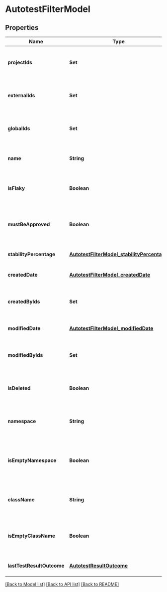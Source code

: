 # AutotestFilterModel
## Properties

| Name | Type | Description | Notes |
|------------ | ------------- | ------------- | -------------|
| **projectIds** | **Set** | Specifies an autotest projects IDs to search for | [optional] [default to null] |
| **externalIds** | **Set** | Specifies an autotest external IDs to search for | [optional] [default to null] |
| **globalIds** | **Set** | Specifies an autotest global IDs to search for | [optional] [default to null] |
| **name** | **String** | Specifies an autotest name to search for | [optional] [default to null] |
| **isFlaky** | **Boolean** | Specifies an autotest flaky status to search for | [optional] [default to null] |
| **mustBeApproved** | **Boolean** | Specifies an autotest unapproved changes status to search for | [optional] [default to null] |
| **stabilityPercentage** | [**AutotestFilterModel_stabilityPercentage**](AutotestFilterModel_stabilityPercentage.md) |  | [optional] [default to null] |
| **createdDate** | [**AutotestFilterModel_createdDate**](AutotestFilterModel_createdDate.md) |  | [optional] [default to null] |
| **createdByIds** | **Set** | Specifies an autotest creator IDs to search for | [optional] [default to null] |
| **modifiedDate** | [**AutotestFilterModel_modifiedDate**](AutotestFilterModel_modifiedDate.md) |  | [optional] [default to null] |
| **modifiedByIds** | **Set** | Specifies an autotest last editor IDs to search for | [optional] [default to null] |
| **isDeleted** | **Boolean** | Specifies an autotest deleted status to search for | [optional] [default to null] |
| **namespace** | **String** | Specifies an autotest namespace to search for | [optional] [default to null] |
| **isEmptyNamespace** | **Boolean** | Specifies an autotest namespace name presence status to search for | [optional] [default to null] |
| **className** | **String** | Specifies an autotest class name to search for | [optional] [default to null] |
| **isEmptyClassName** | **Boolean** | Specifies an autotest class name presence status to search for | [optional] [default to null] |
| **lastTestResultOutcome** | [**AutotestResultOutcome**](AutotestResultOutcome.md) |  | [optional] [default to null] |

[[Back to Model list]](../README.md#documentation-for-models) [[Back to API list]](../README.md#documentation-for-api-endpoints) [[Back to README]](../README.md)

